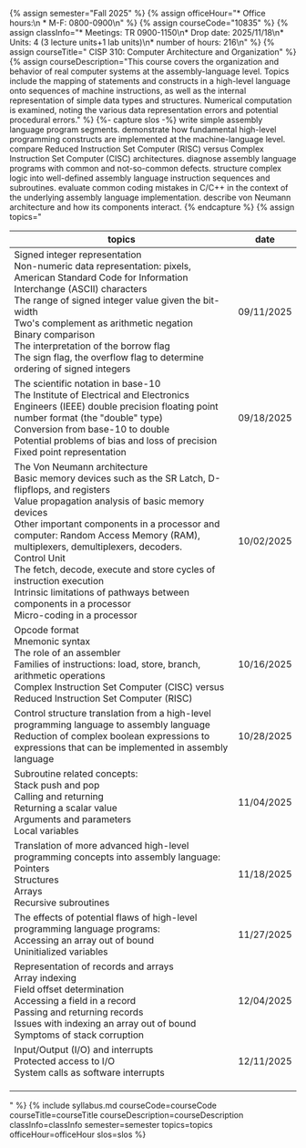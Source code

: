 {% assign semester="Fall 2025" %}
{% assign officeHour="* Office hours:\n  * M-F: 0800-0900\n" %}
{% assign courseCode="10835" %}
{% assign classInfo="* Meetings: TR 0900-1150\n* Drop date: 2025/11/18\n* Units: 4 (3 lecture units+1 lab units)\n* number of hours: 216\n" %}
{% assign courseTitle="	CISP 310: Computer Architecture and Organization" %}
{% assign courseDescription="This course covers the organization and behavior of real computer systems at the assembly-language level. Topics include the mapping of statements and constructs in a high-level language onto sequences of machine instructions, as well as the internal representation of simple data types and structures. Numerical computation is examined, noting the various data representation errors and potential procedural errors."  %}
{%- capture slos -%}
write simple assembly language program segments.
demonstrate how fundamental high-level programming constructs are implemented at the machine-language level.
compare Reduced Instruction Set Computer (RISC) versus Complex Instruction Set Computer (CISC) architectures.
diagnose assembly language programs with common and not-so-common defects.
structure complex logic into well-defined assembly language instruction sequences and subroutines.
evaluate common coding mistakes in C/C++ in the context of the underlying assembly language implementation.
describe von Neumann architecture and how its components interact.
{% endcapture %}
{% assign topics="<table><thead><tr><th>topics</th><th>date</th></tr></thead><tr><td>Signed integer representation <br />Non-numeric data representation: pixels, American Standard Code for Information Interchange (ASCII) characters <br />The range of signed integer value given the bit-width <br />Two's complement as arithmetic negation <br />Binary comparison <br />The interpretation of the borrow flag <br />The sign flag, the overflow flag to determine ordering of signed integers</td>  <td>09/11/2025</td></tr> <tr><td>The scientific notation in base-10 <br />The Institute of Electrical and Electronics Engineers (IEEE) double precision floating point number format (the &quot;double&quot; type) <br />Conversion from base-10 to double <br />Potential problems of bias and loss of precision <br />Fixed point representation</td>  <td>09/18/2025</td></tr> <tr><td>The Von Neumann architecture <br />Basic memory devices such as the SR Latch, D-flipflops, and registers <br />Value propagation analysis of basic memory devices <br />Other important components in a processor and computer: Random Access Memory (RAM), multiplexers, demultiplexers, decoders. <br />Control Unit <br />The fetch, decode, execute and store cycles of instruction execution <br />Intrinsic limitations of pathways between components in a processor <br />Micro-coding in a processor</td>  <td>10/02/2025</td></tr> <tr><td>Opcode format <br />Mnemonic syntax <br />The role of an assembler <br />Families of instructions: load, store, branch, arithmetic operations <br />Complex Instruction Set Computer (CISC) versus Reduced Instruction Set Computer (RISC)</td>  <td>10/16/2025</td></tr> <tr><td>Control structure translation from a high-level programming language to assembly language <br />Reduction of complex boolean expressions to expressions that can be implemented in assembly language</td>  <td>10/28/2025</td></tr> <tr><td>Subroutine related concepts: <br />Stack push and pop <br />Calling and returning <br />Returning a scalar value <br />Arguments and parameters <br />Local variables</td>  <td>11/04/2025</td></tr> <tr><td>Translation of more advanced high-level programming concepts into assembly language: <br />Pointers <br />Structures <br />Arrays <br />Recursive subroutines</td>  <td>11/18/2025</td></tr> <tr><td>The effects of potential flaws of high-level programming language programs: <br />Accessing an array out of bound <br />Uninitialized variables</td>  <td>11/27/2025</td></tr> <tr><td>Representation of records and arrays <br />Array indexing <br />Field offset determination <br />Accessing a field in a record <br />Passing and returning records <br />Issues with indexing an array out of bound <br />Symptoms of stack corruption</td>  <td>12/04/2025</td></tr> <tr><td>Input/Output (I/O) and interrupts <br />Protected access to I/O <br />System calls as software interrupts</td>  <td>12/11/2025</td></tr> <tr><td></td>  <td></td></tr> <tr><td></td>  <td></td></tr> <tr><td></td>  <td></td></tr></table>" %}
{% include syllabus.md courseCode=courseCode courseTitle=courseTitle courseDescription=courseDescription classInfo=classInfo semester=semester topics=topics officeHour=officeHour slos=slos %}
